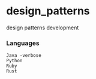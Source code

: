 # design_patterns
design patterns development
### Languages
    Java -verbose
    Python
    Ruby
    Rust